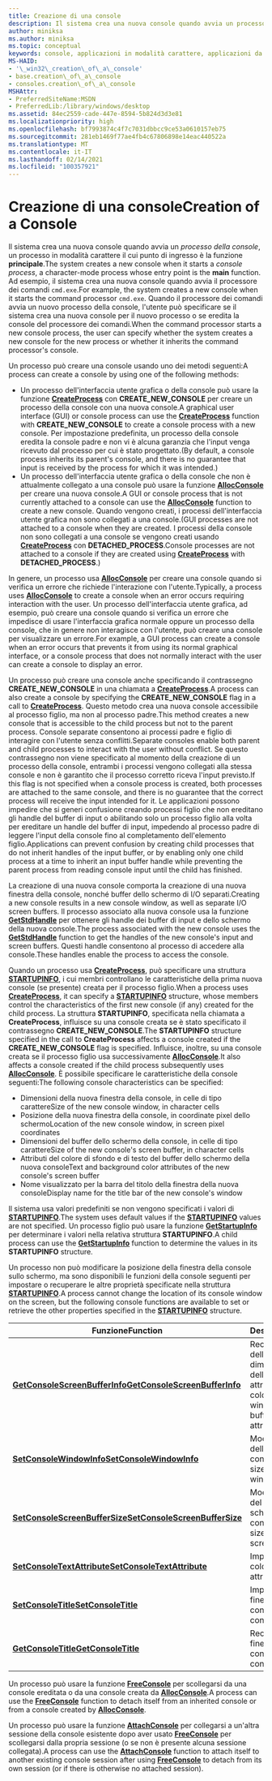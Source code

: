 ```yaml
---
title: Creazione di una console
description: Il sistema crea una nuova console quando avvia un processo della console, un processo in modalità carattere il cui punto di ingresso è la funzione principale.
author: miniksa
ms.author: miniksa
ms.topic: conceptual
keywords: console, applicazioni in modalità carattere, applicazioni da riga di comando, applicazioni di terminale, api della console
MS-HAID:
- '\_win32\_creation\_of\_a\_console'
- base.creation\_of\_a\_console
- consoles.creation\_of\_a\_console
MSHAttr:
- PreferredSiteName:MSDN
- PreferredLib:/library/windows/desktop
ms.assetid: 84ec2559-cade-447e-8594-5b824d3d3e81
ms.localizationpriority: high
ms.openlocfilehash: bf7993874c4f7c7031dbbcc9ce53a0610157eb75
ms.sourcegitcommit: 281eb1469f77ae4fb4c67806898e14eac440522a
ms.translationtype: MT
ms.contentlocale: it-IT
ms.lasthandoff: 02/14/2021
ms.locfileid: "100357921"
---
```

# <a name="creation-of-a-console"></a><span data-ttu-id="eecf5-104">Creazione di una console</span><span class="sxs-lookup"><span data-stu-id="eecf5-104">Creation of a Console</span></span>

<span data-ttu-id="eecf5-105">Il sistema crea una nuova console quando avvia un *processo della console*, un processo in modalità carattere il cui punto di ingresso è la funzione **principale**.</span><span class="sxs-lookup"><span data-stu-id="eecf5-105">The system creates a new console when it starts a *console process*, a character-mode process whose entry point is the **main** function.</span></span> <span data-ttu-id="eecf5-106">Ad esempio, il sistema crea una nuova console quando avvia il processore dei comandi `cmd.exe`.</span><span class="sxs-lookup"><span data-stu-id="eecf5-106">For example, the system creates a new console when it starts the command processor `cmd.exe`.</span></span> <span data-ttu-id="eecf5-107">Quando il processore dei comandi avvia un nuovo processo della console, l'utente può specificare se il sistema crea una nuova console per il nuovo processo o se eredita la console del processore dei comandi.</span><span class="sxs-lookup"><span data-stu-id="eecf5-107">When the command processor starts a new console process, the user can specify whether the system creates a new console for the new process or whether it inherits the command processor's console.</span></span>

<span data-ttu-id="eecf5-108">Un processo può creare una console usando uno dei metodi seguenti:</span><span class="sxs-lookup"><span data-stu-id="eecf5-108">A process can create a console by using one of the following methods:</span></span>

- <span data-ttu-id="eecf5-109">Un processo dell'interfaccia utente grafica o della console può usare la funzione [**CreateProcess**](/windows/win32/api/processthreadsapi/nf-processthreadsapi-createprocessa) con **CREATE\_NEW\_CONSOLE** per creare un processo della console con una nuova console.</span><span class="sxs-lookup"><span data-stu-id="eecf5-109">A graphical user interface (GUI) or console process can use the [**CreateProcess**](/windows/win32/api/processthreadsapi/nf-processthreadsapi-createprocessa) function with **CREATE\_NEW\_CONSOLE** to create a console process with a new console.</span></span> <span data-ttu-id="eecf5-110">Per impostazione predefinita, un processo della console eredita la console padre e non vi è alcuna garanzia che l'input venga ricevuto dal processo per cui è stato progettato.</span><span class="sxs-lookup"><span data-stu-id="eecf5-110">(By default, a console process inherits its parent's console, and there is no guarantee that input is received by the process for which it was intended.)</span></span>
- <span data-ttu-id="eecf5-111">Un processo dell'interfaccia utente grafica o della console che non è attualmente collegato a una console può usare la funzione [**AllocConsole**](allocconsole.md) per creare una nuova console.</span><span class="sxs-lookup"><span data-stu-id="eecf5-111">A GUI or console process that is not currently attached to a console can use the [**AllocConsole**](allocconsole.md) function to create a new console.</span></span> <span data-ttu-id="eecf5-112">Quando vengono creati, i processi dell'interfaccia utente grafica non sono collegati a una console.</span><span class="sxs-lookup"><span data-stu-id="eecf5-112">(GUI processes are not attached to a console when they are created.</span></span> <span data-ttu-id="eecf5-113">I processi della console non sono collegati a una console se vengono creati usando [**CreateProcess**](/windows/win32/api/processthreadsapi/nf-processthreadsapi-createprocessa) con **DETACHED\_PROCESS**.</span><span class="sxs-lookup"><span data-stu-id="eecf5-113">Console processes are not attached to a console if they are created using [**CreateProcess**](/windows/win32/api/processthreadsapi/nf-processthreadsapi-createprocessa) with **DETACHED\_PROCESS**.)</span></span>

<span data-ttu-id="eecf5-114">In genere, un processo usa [**AllocConsole**](allocconsole.md) per creare una console quando si verifica un errore che richiede l'interazione con l'utente.</span><span class="sxs-lookup"><span data-stu-id="eecf5-114">Typically, a process uses [**AllocConsole**](allocconsole.md) to create a console when an error occurs requiring interaction with the user.</span></span> <span data-ttu-id="eecf5-115">Un processo dell'interfaccia utente grafica, ad esempio, può creare una console quando si verifica un errore che impedisce di usare l'interfaccia grafica normale oppure un processo della console, che in genere non interagisce con l'utente, può creare una console per visualizzare un errore.</span><span class="sxs-lookup"><span data-stu-id="eecf5-115">For example, a GUI process can create a console when an error occurs that prevents it from using its normal graphical interface, or a console process that does not normally interact with the user can create a console to display an error.</span></span>

<span data-ttu-id="eecf5-116">Un processo può creare una console anche specificando il contrassegno **CREATE\_NEW\_CONSOLE** in una chiamata a [**CreateProcess**](/windows/win32/api/processthreadsapi/nf-processthreadsapi-createprocessa).</span><span class="sxs-lookup"><span data-stu-id="eecf5-116">A process can also create a console by specifying the **CREATE\_NEW\_CONSOLE** flag in a call to [**CreateProcess**](/windows/win32/api/processthreadsapi/nf-processthreadsapi-createprocessa).</span></span> <span data-ttu-id="eecf5-117">Questo metodo crea una nuova console accessibile al processo figlio, ma non al processo padre.</span><span class="sxs-lookup"><span data-stu-id="eecf5-117">This method creates a new console that is accessible to the child process but not to the parent process.</span></span> <span data-ttu-id="eecf5-118">Console separate consentono ai processi padre e figlio di interagire con l'utente senza conflitti.</span><span class="sxs-lookup"><span data-stu-id="eecf5-118">Separate consoles enable both parent and child processes to interact with the user without conflict.</span></span> <span data-ttu-id="eecf5-119">Se questo contrassegno non viene specificato al momento della creazione di un processo della console, entrambi i processi vengono collegati alla stessa console e non è garantito che il processo corretto riceva l'input previsto.</span><span class="sxs-lookup"><span data-stu-id="eecf5-119">If this flag is not specified when a console process is created, both processes are attached to the same console, and there is no guarantee that the correct process will receive the input intended for it.</span></span> <span data-ttu-id="eecf5-120">Le applicazioni possono impedire che si generi confusione creando processi figlio che non ereditano gli handle del buffer di input o abilitando solo un processo figlio alla volta per ereditare un handle del buffer di input, impedendo al processo padre di leggere l'input della console fino al completamento dell'elemento figlio.</span><span class="sxs-lookup"><span data-stu-id="eecf5-120">Applications can prevent confusion by creating child processes that do not inherit handles of the input buffer, or by enabling only one child process at a time to inherit an input buffer handle while preventing the parent process from reading console input until the child has finished.</span></span>

<span data-ttu-id="eecf5-121">La creazione di una nuova console comporta la creazione di una nuova finestra della console, nonché buffer dello schermo di I/O separati.</span><span class="sxs-lookup"><span data-stu-id="eecf5-121">Creating a new console results in a new console window, as well as separate I/O screen buffers.</span></span> <span data-ttu-id="eecf5-122">Il processo associato alla nuova console usa la funzione [**GetStdHandle**](getstdhandle.md) per ottenere gli handle dei buffer di input e dello schermo della nuova console.</span><span class="sxs-lookup"><span data-stu-id="eecf5-122">The process associated with the new console uses the [**GetStdHandle**](getstdhandle.md) function to get the handles of the new console's input and screen buffers.</span></span> <span data-ttu-id="eecf5-123">Questi handle consentono al processo di accedere alla console.</span><span class="sxs-lookup"><span data-stu-id="eecf5-123">These handles enable the process to access the console.</span></span>

<span data-ttu-id="eecf5-124">Quando un processo usa [**CreateProcess**](/windows/win32/api/processthreadsapi/nf-processthreadsapi-createprocessa), può specificare una struttura [**STARTUPINFO**](/windows/win32/api/processthreadsapi/ns-processthreadsapi-startupinfoa), i cui membri controllano le caratteristiche della prima nuova console (se presente) creata per il processo figlio.</span><span class="sxs-lookup"><span data-stu-id="eecf5-124">When a process uses [**CreateProcess**](/windows/win32/api/processthreadsapi/nf-processthreadsapi-createprocessa), it can specify a [**STARTUPINFO**](/windows/win32/api/processthreadsapi/ns-processthreadsapi-startupinfoa) structure, whose members control the characteristics of the first new console (if any) created for the child process.</span></span> <span data-ttu-id="eecf5-125">La struttura **STARTUPINFO**, specificata nella chiamata a **CreateProcess**, influisce su una console creata se è stato specificato il contrassegno **CREATE\_NEW\_CONSOLE**.</span><span class="sxs-lookup"><span data-stu-id="eecf5-125">The **STARTUPINFO** structure specified in the call to **CreateProcess** affects a console created if the **CREATE\_NEW\_CONSOLE** flag is specified.</span></span> <span data-ttu-id="eecf5-126">Influisce, inoltre, su una console creata se il processo figlio usa successivamente [**AllocConsole**](allocconsole.md).</span><span class="sxs-lookup"><span data-stu-id="eecf5-126">It also affects a console created if the child process subsequently uses [**AllocConsole**](allocconsole.md).</span></span> <span data-ttu-id="eecf5-127">È possibile specificare le caratteristiche della console seguenti:</span><span class="sxs-lookup"><span data-stu-id="eecf5-127">The following console characteristics can be specified:</span></span>

- <span data-ttu-id="eecf5-128">Dimensioni della nuova finestra della console, in celle di tipo carattere</span><span class="sxs-lookup"><span data-stu-id="eecf5-128">Size of the new console window, in character cells</span></span>
- <span data-ttu-id="eecf5-129">Posizione della nuova finestra della console, in coordinate pixel dello schermo</span><span class="sxs-lookup"><span data-stu-id="eecf5-129">Location of the new console window, in screen pixel coordinates</span></span>
- <span data-ttu-id="eecf5-130">Dimensioni del buffer dello schermo della console, in celle di tipo carattere</span><span class="sxs-lookup"><span data-stu-id="eecf5-130">Size of the new console's screen buffer, in character cells</span></span>
- <span data-ttu-id="eecf5-131">Attributi del colore di sfondo e di testo del buffer dello schermo della nuova console</span><span class="sxs-lookup"><span data-stu-id="eecf5-131">Text and background color attributes of the new console's screen buffer</span></span>
- <span data-ttu-id="eecf5-132">Nome visualizzato per la barra del titolo della finestra della nuova console</span><span class="sxs-lookup"><span data-stu-id="eecf5-132">Display name for the title bar of the new console's window</span></span>

<span data-ttu-id="eecf5-133">Il sistema usa valori predefiniti se non vengono specificati i valori di [**STARTUPINFO**](/windows/win32/api/processthreadsapi/ns-processthreadsapi-startupinfoa).</span><span class="sxs-lookup"><span data-stu-id="eecf5-133">The system uses default values if the [**STARTUPINFO**](/windows/win32/api/processthreadsapi/ns-processthreadsapi-startupinfoa) values are not specified.</span></span> <span data-ttu-id="eecf5-134">Un processo figlio può usare la funzione [**GetStartupInfo**](/windows/win32/api/processthreadsapi/nf-processthreadsapi-getstartupinfow) per determinare i valori nella relativa struttura **STARTUPINFO**.</span><span class="sxs-lookup"><span data-stu-id="eecf5-134">A child process can use the [**GetStartupInfo**](/windows/win32/api/processthreadsapi/nf-processthreadsapi-getstartupinfow) function to determine the values in its **STARTUPINFO** structure.</span></span>

<span data-ttu-id="eecf5-135">Un processo non può modificare la posizione della finestra della console sullo schermo, ma sono disponibili le funzioni della console seguenti per impostare o recuperare le altre proprietà specificate nella struttura [**STARTUPINFO**](/windows/win32/api/processthreadsapi/ns-processthreadsapi-startupinfoa).</span><span class="sxs-lookup"><span data-stu-id="eecf5-135">A process cannot change the location of its console window on the screen, but the following console functions are available to set or retrieve the other properties specified in the [**STARTUPINFO**](/windows/win32/api/processthreadsapi/ns-processthreadsapi-startupinfoa) structure.</span></span>

| <span data-ttu-id="eecf5-136">Funzione</span><span class="sxs-lookup"><span data-stu-id="eecf5-136">Function</span></span> | <span data-ttu-id="eecf5-137">Descrizione</span><span class="sxs-lookup"><span data-stu-id="eecf5-137">Description</span></span> |
|-|-|
| [<span data-ttu-id="eecf5-138">**GetConsoleScreenBufferInfo**</span><span class="sxs-lookup"><span data-stu-id="eecf5-138">**GetConsoleScreenBufferInfo**</span></span>](getconsolescreenbufferinfo.md) | <span data-ttu-id="eecf5-139">Recupera le dimensioni della finestra, le dimensioni del buffer dello schermo e gli attributi del colore.</span><span class="sxs-lookup"><span data-stu-id="eecf5-139">Retrieves the window size, screen buffer size, and color attributes.</span></span> |
| [<span data-ttu-id="eecf5-140">**SetConsoleWindowInfo**</span><span class="sxs-lookup"><span data-stu-id="eecf5-140">**SetConsoleWindowInfo**</span></span>](setconsolewindowinfo.md)  | <span data-ttu-id="eecf5-141">Modifica le dimensioni della finestra della console.</span><span class="sxs-lookup"><span data-stu-id="eecf5-141">Changes the size of the console window.</span></span>  |
| [<span data-ttu-id="eecf5-142">**SetConsoleScreenBufferSize**</span><span class="sxs-lookup"><span data-stu-id="eecf5-142">**SetConsoleScreenBufferSize**</span></span>](setconsolescreenbuffersize.md) | <span data-ttu-id="eecf5-143">Modifica le dimensioni del buffer dello schermo della console.</span><span class="sxs-lookup"><span data-stu-id="eecf5-143">Changes the size of the console screen buffer.</span></span> |
| [<span data-ttu-id="eecf5-144">**SetConsoleTextAttribute**</span><span class="sxs-lookup"><span data-stu-id="eecf5-144">**SetConsoleTextAttribute**</span></span>](setconsoletextattribute.md) | <span data-ttu-id="eecf5-145">Imposta gli attributi del colore.</span><span class="sxs-lookup"><span data-stu-id="eecf5-145">Sets the color attributes.</span></span>  |
| [<span data-ttu-id="eecf5-146">**SetConsoleTitle**</span><span class="sxs-lookup"><span data-stu-id="eecf5-146">**SetConsoleTitle**</span></span>](setconsoletitle.md)  | <span data-ttu-id="eecf5-147">Imposta il titolo della finestra della console.</span><span class="sxs-lookup"><span data-stu-id="eecf5-147">Sets the console window title.</span></span> |
| [<span data-ttu-id="eecf5-148">**GetConsoleTitle**</span><span class="sxs-lookup"><span data-stu-id="eecf5-148">**GetConsoleTitle**</span></span>](getconsoletitle.md)  | <span data-ttu-id="eecf5-149">Recupera il titolo della finestra della console.</span><span class="sxs-lookup"><span data-stu-id="eecf5-149">Retrieves the console window title.</span></span>  |

<span data-ttu-id="eecf5-150">Un processo può usare la funzione [**FreeConsole**](freeconsole.md) per scollegarsi da una console ereditata o da una console creata da [**AllocConsole**](allocconsole.md).</span><span class="sxs-lookup"><span data-stu-id="eecf5-150">A process can use the [**FreeConsole**](freeconsole.md) function to detach itself from an inherited console or from a console created by [**AllocConsole**](allocconsole.md).</span></span>

<span data-ttu-id="eecf5-151">Un processo può usare la funzione [**AttachConsole**](attachconsole.md) per collegarsi a un'altra sessione della console esistente dopo aver usato [**FreeConsole**](freeconsole.md) per scollegarsi dalla propria sessione (o se non è presente alcuna sessione collegata).</span><span class="sxs-lookup"><span data-stu-id="eecf5-151">A process can use the [**AttachConsole**](attachconsole.md) function to attach itself to another existing console session after using [**FreeConsole**](freeconsole.md) to detach from its own session (or if there is otherwise no attached session).</span></span>